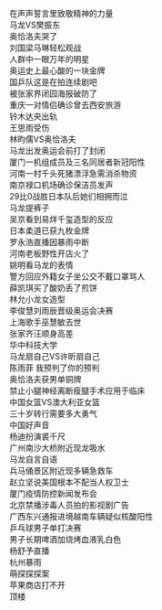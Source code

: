 在声声誓言里致敬精神的力量  
马龙VS樊振东  
奥恰洛夫哭了  
刘国梁马琳轻松观战  
人群中一眼万年的明星  
奥运史上最心酸的一块金牌  
国乒队这是在拍连续剧吧  
被张家界闭园海报破防了  
重庆一对情侣确诊曾去西安旅游  
铃木达央出轨  
王思雨受伤  
林昀儒VS奥恰洛夫  
马龙出发奥运会前打了封闭  
厦门一机组成员及三名同居者新冠阳性  
河南一村千头死猪漂浮急需消杀物资  
南京禄口机场确诊保洁员发声  
29比0战胜日本队后她们相拥而泣  
马龙提裤子  
吴京看到易烊千玺造型的反应  
日本柔道已获九枚金牌  
罗永浩直播因暴雨中断  
河南老板野性开店火了  
姚明看马龙的表情  
警方回应外籍女子坐公交不戴口罩骂人  
薛凯琪买了酸奶丢了煎饼  
林允小龙女造型  
李俊慧刘雨辰晋级奥运会决赛  
上海歌手巫慧敏去世  
张家齐汪顺身高差  
华中科技大学  
马龙扇自己VS许昕扇自己  
陈雨菲 我预判了你的预判  
奥恰洛夫获男单铜牌  
禁止小腿神经离断瘦腿手术应用于临床  
中国女篮VS澳大利亚女篮  
三十岁转行需要多大勇气  
中国好声音  
杨迪扮演裘千尺  
广州南沙大桥附近现龙吸水  
马龙自言自语  
兵马俑景区附近现多辆急救车  
赵立坚说美国根本不配当人权卫士  
厦门疫情防控新闻发布会  
北京禁播涉毒人员拍的影视剧广告  
广西东兴通报进境越南车辆疑似核酸阳性  
乒乓球男子单打决赛  
男子长期啤酒加烧烤血液乳白色  
杨舒予直播  
杭州暴雨  
萌探探探案  
苹果商店打不开  
顶楼  
